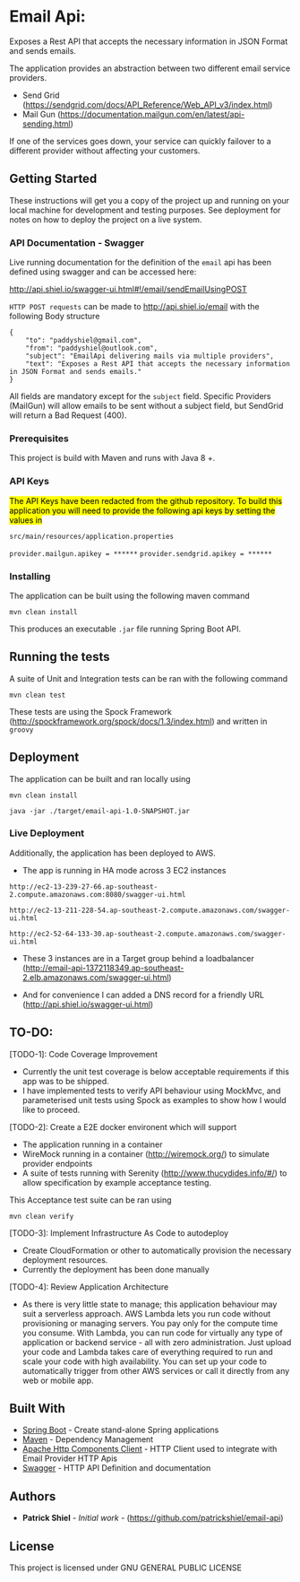 # Email Api:

Exposes a Rest API that accepts the necessary information in JSON Format and sends emails.

The application provides an abstraction between two different email service providers. 
- Send Grid (https://sendgrid.com/docs/API_Reference/Web_API_v3/index.html)
- Mail Gun (https://documentation.mailgun.com/en/latest/api-sending.html)

If one of the services goes down, your service can quickly failover to a different provider without affecting your customers.

## Getting Started

These instructions will get you a copy of the project up and running on your local machine for development and testing purposes. See deployment for notes on how to deploy the project on a live system.

### API Documentation - Swagger

Live running documentation for the definition of the `email` api has been defined using swagger and can be accessed here:

http://api.shiel.io/swagger-ui.html#!/email/sendEmailUsingPOST

`HTTP POST requests` can be made to http://api.shiel.io/email with the following Body structure
```
{
	"to": "paddyshiel@gmail.com",
	"from": "paddyshiel@outlook.com",
	"subject": "EmailApi delivering mails via multiple providers",
	"text": "Exposes a Rest API that accepts the necessary information in JSON Format and sends emails."
}
```

All fields are mandatory except for the `subject` field. Specific Providers (MailGun) will allow emails to be sent
without a subject field, but SendGrid will return a Bad Request (400). 

### Prerequisites

This project is build with Maven and runs with Java 8 +.

### API Keys
<mark>
The API Keys have been redacted from the github repository. To build this application you will need to provide the 
following api keys by setting the values in 
</mark> 

`src/main/resources/application.properties`

`provider.mailgun.apikey = ******`
`provider.sendgrid.apikey = ******`



### Installing

The application can be built using the following maven command
```
mvn clean install
```

This produces an executable `.jar` file running Spring Boot API.

## Running the tests

A suite of Unit and Integration tests can be ran with the following command
```
mvn clean test
```

These tests are using the Spock Framework (http://spockframework.org/spock/docs/1.3/index.html) and written in `groovy`

## Deployment

The application can be built and ran locally using 
```
mvn clean install
```
```
java -jar ./target/email-api-1.0-SNAPSHOT.jar
```

### Live Deployment

Additionally, the application has been deployed to AWS.
- The app is running in HA mode across 3 EC2 instances

`http://ec2-13-239-27-66.ap-southeast-2.compute.amazonaws.com:8080/swagger-ui.html`

`http://ec2-13-211-228-54.ap-southeast-2.compute.amazonaws.com/swagger-ui.html`

`http://ec2-52-64-133-30.ap-southeast-2.compute.amazonaws.com/swagger-ui.html`

- These 3 instances are in a Target group behind a loadbalancer (http://email-api-1372118349.ap-southeast-2.elb.amazonaws.com/swagger-ui.html)

- And for convenience I can added a DNS record for a friendly URL (http://api.shiel.io/swagger-ui.html)

## TO-DO:
[TODO-1]: Code Coverage Improvement
- Currently the unit test coverage is below acceptable requirements if this app was to be shipped.
- I have implemented tests to verify API behaviour using MockMvc, and parameterised unit tests using Spock as examples 
to show how I would like to proceed.

[TODO-2]: Create a E2E docker environent which will support
* The application running in a container
* WireMock running in a container (http://wiremock.org/) to simulate provider endpoints
* A suite of tests running with Serenity (http://www.thucydides.info/#/) to allow specification by example acceptance testing.

This Acceptance test suite can be ran using

```
mvn clean verify
```

[TODO-3]: Implement Infrastructure As Code to autodeploy
- Create CloudFormation or other to automatically provision the necessary deployment resources.
- Currently the deployment has been done manually


[TODO-4]: Review Application Architecture
- As there is very little state to manage; this application behaviour may suit a serverless approach.
AWS Lambda lets you run code without provisioning or managing servers. You pay only for the compute time you consume.
With Lambda, you can run code for virtually any type of application or backend service - all with zero administration. Just upload your code and Lambda takes care of everything required to run and scale your code with high availability. You can set up your code to automatically trigger from other AWS services or call it directly from any web or mobile app.


## Built With

* [Spring Boot](https://spring.io/projects/spring-boot) - Create stand-alone Spring applications
* [Maven](https://maven.apache.org/) - Dependency Management
* [Apache Http Components Client](https://hc.apache.org/httpcomponents-client-4.5.x/index.html) - HTTP Client used to integrate with Email Provider HTTP Apis
* [Swagger](https://swagger.io/) -  HTTP API Definition and documentation
## Authors

* **Patrick Shiel** - *Initial work* - (https://github.com/patrickshiel/email-api)

## License

This project is licensed under GNU GENERAL PUBLIC LICENSE

